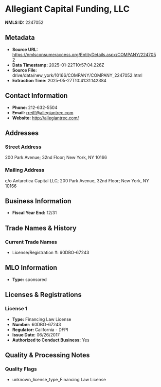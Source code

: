 # Allegiant Capital Funding, LLC

**NMLS ID:** 2247052

## Metadata
- **Source URL:** https://nmlsconsumeraccess.org/EntityDetails.aspx/COMPANY/2247052
- **Data Timestamp:** 2025-01-22T10:57:04.226Z
- **Source File:** drive/data/new_york/10166/COMPANY/COMPANY_2247052.html
- **Extraction Time:** 2025-05-27T10:41:31.142384

## Contact Information
- **Phone:** 212-632-5504
- **Email:** rreiff@allegiantrec.com
- **Website:** http://allegiantrec.com/

## Addresses
### Street Address
200 Park Avenue; 32nd Floor; New York, NY 10166

### Mailing Address
c/o Antarctica Capital LLC; 200 Park Avenue, 32nd Floor; New York, NY 10166

## Business Information
- **Fiscal Year End:** 12/31

## Trade Names & History
### Current Trade Names
- License/Registration #: 60DBO-67243

## MLO Information
- **Type:** sponsored

## Licenses & Registrations

### License 1
- **Type:** Financing Law License
- **Number:** 60DBO-67243
- **Regulator:** California - DFPI
- **Issue Date:** 06/26/2017
- **Authorized to Conduct Business:** Yes

## Quality & Processing Notes
### Quality Flags
- unknown_license_type_Financing Law License
